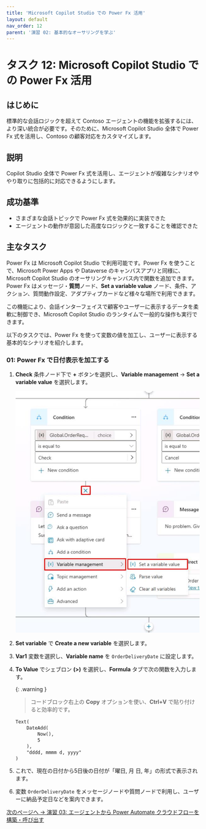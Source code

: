 ```yaml
---
title: 'Microsoft Copilot Studio での Power Fx 活用'
layout: default
nav_order: 12
parent: '演習 02: 基本的なオーサリングを学ぶ'
---
```


# タスク 12: Microsoft Copilot Studio での Power Fx 活用

## はじめに

標準的な会話ロジックを超えて Contoso エージェントの機能を拡張するには、より深い統合が必要です。そのために、Microsoft Copilot Studio 全体で Power Fx 式を活用し、Contoso の顧客対応をカスタマイズします。

## 説明

Copilot Studio 全体で Power Fx 式を活用し、エージェントが複雑なシナリオややり取りに包括的に対応できるようにします。

## 成功基準

- さまざまな会話トピックで Power Fx 式を効果的に実装できた
- エージェントの動作が意図した高度なロジックと一致することを確認できた

## 主なタスク

Power Fx は Microsoft Copilot Studio で利用可能です。Power Fx を使うことで、Microsoft Power Apps や Dataverse のキャンバスアプリと同様に、Microsoft Copilot Studio のオーサリングキャンバス内で関数を追加できます。Power Fx はメッセージ・**質問**ノード、**Set a variable value** ノード、条件、アクション、質問動作設定、アダプティブカードなど様々な場所で利用できます。

この機能により、会話インターフェイスで顧客やユーザーに表示するデータを柔軟に制御でき、Microsoft Copilot Studio のランタイムで一般的な操作も実行できます。

以下のタスクでは、Power Fx を使って変数の値を加工し、ユーザーに表示する基本的なシナリオを紹介します。

### 01: Power Fx で日付表示を加工する

1. **Check** 条件ノード下で **+** ボタンを選択し、**Variable management** → **Set a variable value** を選択します。

    ![mzgjfjh8.jpg](../../media/mzgjfjh8.jpg)

1. **Set variable** で **Create a new variable** を選択します。

1. **Var1** 変数を選択し、**Variable name** を `OrderDeliveryDate` に設定します。

1. **To Value** でシェブロン **(>)** を選択し、**Formula** タブで次の関数を入力します。

	{: .warning }
    > コードブロック右上の **Copy** オプションを使い、**Ctrl+V** で貼り付けると効率的です。

	```
	Text(
		DateAdd(
			Now(),
			5
		),
		"dddd, mmmm d, yyyy"
	)
	```

1. これで、現在の日付から5日後の日付が「曜日, 月 日, 年」の形式で表示されます。

1. 変数 `OrderDeliveryDate` をメッセージノードや質問ノードで利用し、ユーザーに納品予定日などを案内できます。

</details>

[次のページへ → 演習 03: エージェントから Power Automate クラウドフローを構築・呼び出す](../Ex03/Ex03.md)